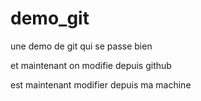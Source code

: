 # demo_git
une demo de git qui se passe bien

et maintenant on modifie depuis github

est maintenant modifier depuis ma machine
